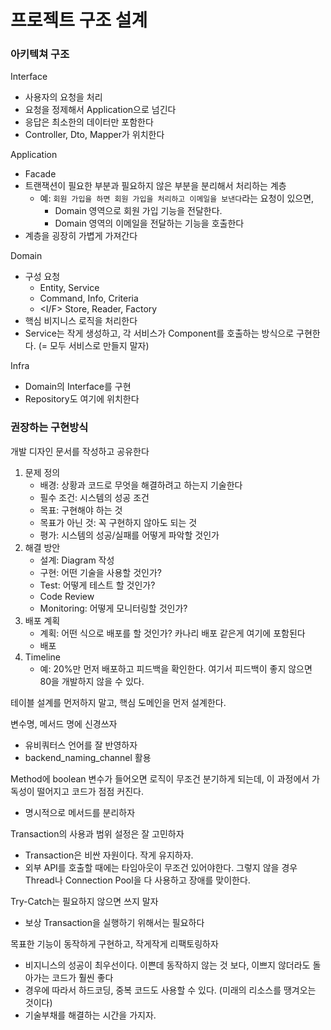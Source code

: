 # 프로젝트 구조 설계
### 아키텍쳐 구조
Interface
- 사용자의 요청을 처리
- 요청을 정제해서 Application으로 넘긴다
- 응답은 최소한의 데이터만 포함한다
- Controller, Dto, Mapper가 위치한다

Application
- Facade
- 트랜잭션이 필요한 부분과 필요하지 않은 부분을 분리해서 처리하는 계층
   - 예: `회원 가입을 하면 회원 가입을 처리하고 이메일을 보낸다`라는 요청이 있으면, 
      - Domain 영역으로 회원 가입 기능을 전달한다.
      - Domain 영역의 이메일을 전달하는 기능을 호출한다
- 계층을 굉장히 가볍게 가져간다

Domain
- 구성 요청
   - Entity, Service
   - Command, Info, Criteria
   - <I/F> Store, Reader, Factory 
- 핵심 비지니스 로직을 처리한다
- Service는 작게 생성하고, 각 서비스가 Component를 호출하는 방식으로 구현한다. (= 모두 서비스로 만들지 말자)

Infra
- Domain의 Interface를 구현
- Repository도 여기에 위치한다

### 권장하는 구현방식
개발 디자인 문서를 작성하고 공유한다
1. 문제 정의
   - 배경: 상황과 코드로 무엇을 해결하려고 하는지 기술한다
   - 필수 조건: 시스템의 성공 조건
   - 목표: 구현해야 하는 것 
   - 목표가 아닌 것: 꼭 구현하지 않아도 되는 것
   - 평가: 시스템의 성공/실패를 어떻게 파악할 것인가
2. 해결 방안
   - 설계: Diagram 작성
   - 구현: 어떤 기술을 사용할 것인가? 
   - Test: 어떻게 테스트 할 것인가?
   - Code Review
   - Monitoring: 어떻게 모니터링할 것인가? 
3. 배포 계획
   - 계획: 어떤 식으로 배포를 할 것인가? 카나리 배포 같은게 여기에 포함된다
   - 배포
4. Timeline
   - 예: 20%만 먼저 배포하고 피드백을 확인한다. 여기서 피드백이 좋지 않으면 80을 개발하지 않을 수 있다.

테이블 설계를 먼저하지 말고, 핵심 도메인을 먼저 설계한다. 

변수명, 메서드 명에 신경쓰자
- 유비쿼터스 언어를 잘 반영하자
- backend_naming_channel 활용

Method에 boolean 변수가 들어오면 로직이 무조건 분기하게 되는데, 이 과정에서 가독성이 떨어지고 코드가 점점 커진다. 
- 명시적으로 메서드를 분리하자

Transaction의 사용과 범위 설정은 잘 고민하자
- Transaction은 비싼 자원이다. 작게 유지하자. 
- 외부 API를 호출할 때에는 타임아웃이 무조건 있어야한다. 그렇지 않을 경우 Thread나 Connection Pool을 다 사용하고 장애를 맞이한다. 

Try-Catch는 필요하지 않으면 쓰지 말자
- 보상 Transaction을 실행하기 위해서는 필요하다

목표한 기능이 동작하게 구현하고, 작게작게 리팩토링하자
- 비지니스의 성공이 최우선이다. 이쁜데 동작하지 않는 것 보다, 이쁘지 않더라도 돌아가는 코드가 훨씬 좋다
- 경우에 따라서 하드코딩, 중복 코드도 사용할 수 있다. (미래의 리소스를 땡겨오는 것이다)
- 기술부채를 해결하는 시간을 가지자. 

